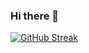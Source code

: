 ### Hi there 👋

<!--
**Rasindu-Hansika/Rasindu-Hansika** is a ✨ _special_ ✨ repository because its `README.md` (this file) appears on your GitHub profile.

Here are some ideas to get you started:

- 🔭 I’m currently working on ...
- 🌱 I’m currently learning ...
- 👯 I’m looking to collaborate on ...
- 🤔 I’m looking for help with ...
- 💬 Ask me about ...
- 📫 How to reach me: ...
- 😄 Pronouns: ...
- ⚡ Fun fact: ...
-->

[![GitHub Streak](https://streak-stats.demolab.com?user=Rasindu-Hansika&theme=highcontrast&hide_border=true&border_radius=3.8&date_format=j%20M%5B%20Y%5D&mode=weekly)](https://git.io/streak-stats)
